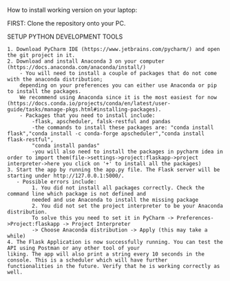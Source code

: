 How to install working version on your laptop:

FIRST: Clone the repository onto your PC.

SETUP PYTHON DEVELOPMENT TOOLS

    1. Download PyCharm IDE (https://www.jetbrains.com/pycharm/) and open the git project in it.
    2. Download and install Anaconda 3 on your computer (https://docs.anaconda.com/anaconda/install/)
        - You will need to install a couple of packages that do not come with the anaconda distribution; 
        depending on your preferences you can either use Anaconda or pip to install the packages. 
        We recommend using Anaconda since it is the most easiest for now (https://docs.conda.io/projects/conda/en/latest/user-guide/tasks/manage-pkgs.html#installing-packages).
        - Packages that you need to install include:
            -flask, apscheduler, falsk-restful and pandas
            -the commands to install these packages are: "conda install flask","conda install -c conda-forge apscheduler","conda install flask-restful",
            "conda install pandas"
            -you will also need to install the packages in pycharm idea in order to import them(file->settings->project:flaskapp->project interpreter->here you click on '+' to install all the packages)
    3. Start the app by running the app.py file. The Flask server will be starting under http://127.0.0.1:5000/.
       - Possible errors include:
            1. You did not install all packages correctly. Check the command line which package is not defined and 
            needed and use Anaconda to install the missing package
            2. You did not set the project interpreter to be your Anaconda distribution. 
            To solve this you need to set it in PyCharm -> Preferences->Project:flaskapp -> Project Interpreter 
            -> Choose Anaconda distribution -> Apply (this may take a while)
    4. The Flask Application is now successfully running. You can test the API using Postman or any other tool of your 
    liking. The app will also print a string every 10 seconds in the console. This is a scheduler which will have further
    functionalities in the future. Verify that he is working correctly as well.
